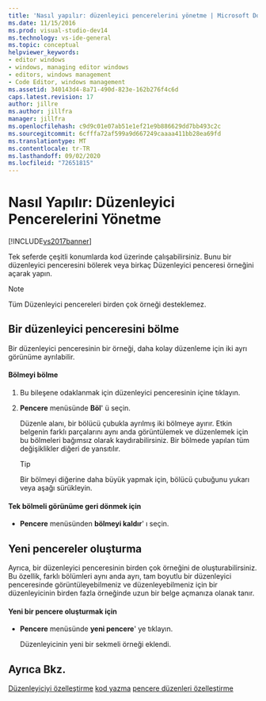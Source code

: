 ```yaml
---
title: 'Nasıl yapılır: düzenleyici pencerelerini yönetme | Microsoft Docs'
ms.date: 11/15/2016
ms.prod: visual-studio-dev14
ms.technology: vs-ide-general
ms.topic: conceptual
helpviewer_keywords:
- editor windows
- windows, managing editor windows
- editors, windows management
- Code Editor, windows management
ms.assetid: 340143d4-8a71-490d-823e-162b276f4c6d
caps.latest.revision: 17
author: jillre
ms.author: jillfra
manager: jillfra
ms.openlocfilehash: c9d9c01e07ab51e1ef21e9b886629dd7bb493c2c
ms.sourcegitcommit: 6cfffa72af599a9d667249caaaa411bb28ea69fd
ms.translationtype: MT
ms.contentlocale: tr-TR
ms.lasthandoff: 09/02/2020
ms.locfileid: "72651815"
---
```

# <a name="how-to-manage-editor-windows"></a>Nasıl Yapılır: Düzenleyici Pencerelerini Yönetme
[!INCLUDE[vs2017banner](../includes/vs2017banner.md)]

Tek seferde çeşitli konumlarda kod üzerinde çalışabilirsiniz. Bunu bir düzenleyici penceresini bölerek veya birkaç Düzenleyici penceresi örneğini açarak yapın.

> [!NOTE]
> Tüm Düzenleyici pencereleri birden çok örneği desteklemez.

## <a name="splitting-an-editor-window"></a>Bir düzenleyici penceresini bölme
 Bir düzenleyici penceresinin bir örneği, daha kolay düzenleme için iki ayrı görünüme ayrılabilir.

#### <a name="to-split-a-pane"></a>Bölmeyi bölme

1. Bu bileşene odaklanmak için düzenleyici penceresinin içine tıklayın.

2. **Pencere** menüsünde **Böl**' ü seçin.

     Düzenle alanı, bir bölücü çubukla ayrılmış iki bölmeye ayırır. Etkin belgenin farklı parçalarını aynı anda görüntülemek ve düzenlemek için bu bölmeleri bağımsız olarak kaydırabilirsiniz. Bir bölmede yapılan tüm değişiklikler diğeri de yansıtılır.

    > [!TIP]
    > Bir bölmeyi diğerine daha büyük yapmak için, bölücü çubuğunu yukarı veya aşağı sürükleyin.

#### <a name="to-return-to-single-pane-view"></a>Tek bölmeli görünüme geri dönmek için

- **Pencere** menüsünden **bölmeyi kaldır**' ı seçin.

## <a name="creating-new-windows"></a>Yeni pencereler oluşturma
 Ayrıca, bir düzenleyici penceresinin birden çok örneğini de oluşturabilirsiniz. Bu özellik, farklı bölümleri aynı anda ayrı, tam boyutlu bir düzenleyici penceresinde görüntüleyebilmeniz ve düzenleyebilmeniz için bir düzenleyicinin birden fazla örneğinde uzun bir belge açmanıza olanak tanır.

#### <a name="to-create-a-new-window"></a>Yeni bir pencere oluşturmak için

- **Pencere** menüsünde **yeni pencere**' ye tıklayın.

     Düzenleyicinin yeni bir sekmeli örneği eklendi.

## <a name="see-also"></a>Ayrıca Bkz.
 [Düzenleyiciyi özelleştirme](../ide/customizing-the-editor.md) [kod yazma](../ide/writing-code-in-the-code-and-text-editor.md) [pencere düzenleri özelleştirme](../ide/customizing-window-layouts-in-visual-studio.md)
